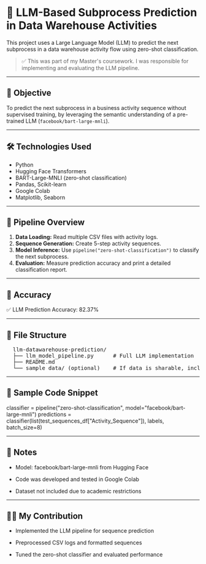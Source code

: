 # 🧠 LLM-Based Subprocess Prediction in Data Warehouse Activities

This project uses a Large Language Model (LLM) to predict the next subprocess in a data warehouse activity flow using zero-shot classification.

> ✅ This was part of my Master's coursework. I was responsible for implementing and evaluating the LLM pipeline.

---

## 📌 Objective

To predict the next subprocess in a business activity sequence without supervised training, by leveraging the semantic understanding of a pre-trained LLM (`facebook/bart-large-mnli`).

---

## 🛠️ Technologies Used

- Python
- Hugging Face Transformers
- BART-Large-MNLI (zero-shot classification)
- Pandas, Scikit-learn
- Google Colab
- Matplotlib, Seaborn

---

## 🚀 Pipeline Overview

1. **Data Loading:** Read multiple CSV files with activity logs.
2. **Sequence Generation:** Create 5-step activity sequences.
3. **Model Inference:** Use `pipeline("zero-shot-classification")` to classify the next subprocess.
4. **Evaluation:** Measure prediction accuracy and print a detailed classification report.

---

## 🧪 Accuracy

✅ LLM Prediction Accuracy: 82.37%

---

## 📂 File Structure
<pre>
  llm-datawarehouse-prediction/
  ├── llm_model_pipeline.py      # Full LLM implementation
  ├── README.md
  └── sample_data/ (optional)    # If data is sharable, include samples
</pre>


---

## 📎 Sample Code Snippet

classifier = pipeline("zero-shot-classification", model="facebook/bart-large-mnli")
predictions = classifier(list(test_sequences_df["Activity_Sequence"]), labels, batch_size=8)

---

## 📌 Notes


* Model: facebook/bart-large-mnli from Hugging Face

* Code was developed and tested in Google Colab

* Dataset not included due to academic restrictions

---

## 👩‍💻 My Contribution

* Implemented the LLM pipeline for sequence prediction

* Preprocessed CSV logs and formatted sequences

* Tuned the zero-shot classifier and evaluated performance







